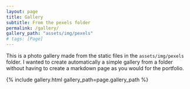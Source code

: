 ```yaml
---
layout: page
title: Gallery
subtitle: From the pexels folder
permalink: /gallery/
gallery_path: "assets/img/pexels"
# tags: [Page]
---
```


This is a photo gallery made from the static files in the `assets/img/pexels` folder. 
I wanted to create automatically a simple gallery from a folder without having to create a markdown page as you would for the portfolio.


{% include gallery.html gallery_path=page.gallery_path %}
